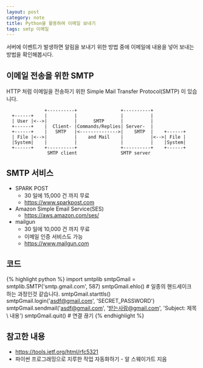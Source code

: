 ```yaml
---
layout: post
category: note
title: Python을 활용하여 이메일 보내기
tags: smtp 이메일
---
```


서버에 이벤트가 발생하면 알림을 보내기 위한 방법 중에 이메일에 내용을 넣어 보내는 방법을 확인해봅시다.

## 이메일 전송을 위한 SMTP

HTTP 처럼 이메일을 전송하기 위한 Simple Mail Transfer Protocol(SMTP) 이 있습니다.

                  +----------+                +----------+
      +------+    |          |                |          |
      | User |<-->|          |      SMTP      |          |
      +------+    |  Client- |Commands/Replies| Server-  |
      +------+    |   SMTP   |<-------------->|    SMTP  |    +------+
      | File |<-->|          |    and Mail    |          |<-->| File |
      |System|    |          |                |          |    |System|
      +------+    +----------+                +----------+    +------+
                   SMTP client                SMTP server

## SMTP 서비스

- SPARK POST
  - 30 일에 15,000 건 까지 무료
  - https://www.sparkpost.com
- Amazon Simple Email Service(SES)
  - https://aws.amazon.com/ses/
- mailgun
  - 30 일에 10,000 건 까지 무료
  - 이메일 인증 서비스도 가능
  - https://www.mailgun.com

## 코드
{% highlight python %}
import smtplib
smtpGmail = smtplib.SMTP('smtp.gmail.com', 587)
smtpGmail.ehlo() # 일종의 핸드세이크 하는 과정인것 같습니다.
smtpGmail.starttls()
smtpGmail.login('asdf@gmail.com', 'SECRET_PASSWORD')
smtpGmail.sendmail('asdf@gmail.com', '받는사람@gmail.com', 'Subject: 제목 \ 내용')
smtpGmail.quit() # 연결 끊기
{% endhighlight %}

## 참고한 내용

- https://tools.ietf.org/html/rfc5321
- 파이썬 프로그래밍으로 지루한 작업 자동화하기 - 알 스웨이가트 지음
